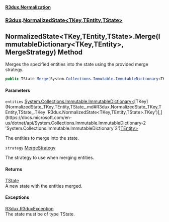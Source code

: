 #### [R3dux.Normalization](R3dux.Normalization.md 'R3dux.Normalization')
### [R3dux](R3dux.Normalization.md#R3dux 'R3dux').[NormalizedState&lt;TKey,TEntity,TState&gt;](NormalizedState_TKey,TEntity,TState_.md 'R3dux.NormalizedState<TKey,TEntity,TState>')

## NormalizedState<TKey,TEntity,TState>.Merge(ImmutableDictionary<TKey,TEntity>, MergeStrategy) Method

Merges the specified entities into the state using the provided merge strategy.

```csharp
public TState Merge(System.Collections.Immutable.ImmutableDictionary<TKey,TEntity> entities, R3dux.MergeStrategy strategy=R3dux.MergeStrategy.FailIfDuplicate);
```
#### Parameters

<a name='R3dux.NormalizedState_TKey,TEntity,TState_.Merge(System.Collections.Immutable.ImmutableDictionary_TKey,TEntity_,R3dux.MergeStrategy).entities'></a>

`entities` [System.Collections.Immutable.ImmutableDictionary&lt;](https://docs.microsoft.com/en-us/dotnet/api/System.Collections.Immutable.ImmutableDictionary-2 'System.Collections.Immutable.ImmutableDictionary`2')[TKey](NormalizedState_TKey,TEntity,TState_.md#R3dux.NormalizedState_TKey,TEntity,TState_.TKey 'R3dux.NormalizedState<TKey,TEntity,TState>.TKey')[,](https://docs.microsoft.com/en-us/dotnet/api/System.Collections.Immutable.ImmutableDictionary-2 'System.Collections.Immutable.ImmutableDictionary`2')[TEntity](NormalizedState_TKey,TEntity,TState_.md#R3dux.NormalizedState_TKey,TEntity,TState_.TEntity 'R3dux.NormalizedState<TKey,TEntity,TState>.TEntity')[&gt;](https://docs.microsoft.com/en-us/dotnet/api/System.Collections.Immutable.ImmutableDictionary-2 'System.Collections.Immutable.ImmutableDictionary`2')

The entities to merge into the state.

<a name='R3dux.NormalizedState_TKey,TEntity,TState_.Merge(System.Collections.Immutable.ImmutableDictionary_TKey,TEntity_,R3dux.MergeStrategy).strategy'></a>

`strategy` [MergeStrategy](MergeStrategy.md 'R3dux.MergeStrategy')

The strategy to use when merging entities.

#### Returns
[TState](NormalizedState_TKey,TEntity,TState_.md#R3dux.NormalizedState_TKey,TEntity,TState_.TState 'R3dux.NormalizedState<TKey,TEntity,TState>.TState')  
A new state with the entities merged.

#### Exceptions

[R3dux.R3duxException](https://docs.microsoft.com/en-us/dotnet/api/R3dux.R3duxException 'R3dux.R3duxException')  
The state must be of type TState.